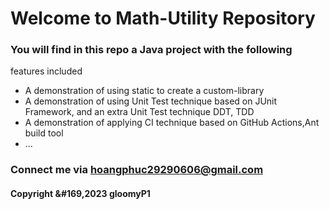 # Welcome to Math-Utility Repository

### You will find in this repo a Java project with the following 
features included

* A demonstration of using static to create a custom-library
* A demonstration of using Unit Test technique based on JUnit Framework,
and an extra Unit Test technique DDT, TDD
* A demonstration of applying CI technique based on GitHub Actions,Ant 
build tool
* ...

### Connect me via hoangphuc29290606@gmail.com
#### Copyright &#169,2023 gloomyP1